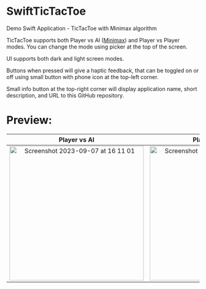# SwiftTicTacToe
Demo Swift Application - TicTacToe with Minimax algorithm

TicTacToe supports both Player vs AI ([Minimax](https://en.wikipedia.org/wiki/Minimax)) and Player vs Player modes.
You can change the mode using picker at the top of the screen. 

UI supports both dark and light screen modes.

Buttons when pressed will give a haptic feedback, that can be toggled on or off using small button with phone icon at the top-left corner.

Small info button at the top-right corner will display application name, short description, and URL to this GitHub repository.

# Preview:
Player vs AI | Player vs Player
:-: | :-:
<img width="350" alt="Screenshot 2023-09-07 at 16 11 01" src="https://github.com/ExclMark/SwiftTicTacToe/assets/43936063/883c104e-1aa1-4ab9-ba45-5b919e21b777"> | <img width="350" alt="Screenshot 2023-09-07 at 16 11 44" src="https://github.com/ExclMark/SwiftTicTacToe/assets/43936063/e243877f-b0ea-4c58-b8a1-334869b86268">
